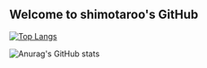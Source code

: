 ## Welcome to shimotaroo's GitHub
[![Top Langs](https://github-readme-stats.vercel.app/api/top-langs/?username=shimotaroo&layout=)](https://github.com/anuraghazra/github-readme-stats)

![Anurag's GitHub stats](https://github-readme-stats.vercel.app/api?username=shimotaroo&show_icons=true&theme=merko)


<!--
**shimotaroo/shimotaroo** is a ✨ _special_ ✨ repository because its `README.md` (this file) appears on your GitHub profile.

Here are some ideas to get you started:

- 🔭 I’m currently working on ...
- 🌱 I’m currently learning ...
- 👯 I’m looking to collaborate on ...
- 🤔 I’m looking for help with ...
- 💬 Ask me about ...
- 📫 How to reach me: ...
- 😄 Pronouns: ...
- ⚡ Fun fact: ...
-->
